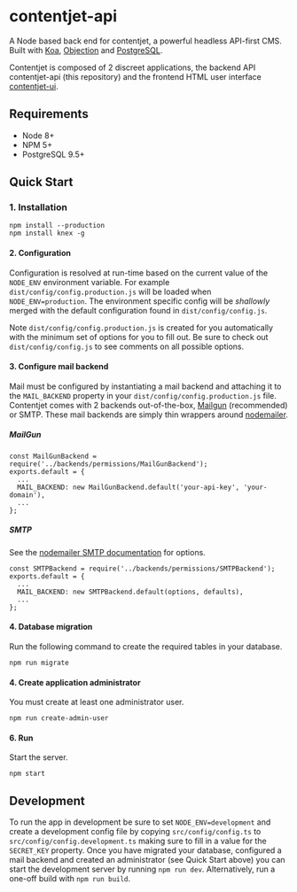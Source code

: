 # contentjet-api

A Node based back end for contentjet, a powerful headless API-first CMS. Built with [Koa](http://koajs.com/), [Objection](http://vincit.github.io/objection.js/) and [PostgreSQL](https://www.postgresql.org/).

Contentjet is composed of 2 discreet applications, the backend API contentjet-api (this repository) and the frontend HTML user interface [contentjet-ui](https://github.com/contentjet/contentjet-ui).

## Requirements

* Node 8+
* NPM 5+
* PostgreSQL 9.5+

## Quick Start

### 1. Installation

```
npm install --production
npm install knex -g
```

#### 2. Configuration

Configuration is resolved at run-time based on the current value of the `NODE_ENV` environment variable.
For example `dist/config/config.production.js` will be loaded when `NODE_ENV=production`. The environment specific config will be _shallowly_ merged with the default configuration found in `dist/config/config.js`.

Note `dist/config/config.production.js` is created for you automatically with the minimum set of options for you to fill out. Be sure to check out `dist/config/config.js` to see comments on all possible options.

#### 3. Configure mail backend

Mail must be configured by instantiating a mail backend and attaching it to the `MAIL_BACKEND` property in your `dist/config/config.production.js` file. Contentjet comes with 2 backends out-of-the-box, [Mailgun](https://www.mailgun.com/) (recommended) or SMTP. These mail backends are simply thin wrappers around [nodemailer](https://nodemailer.com).

##### MailGun

```
const MailGunBackend = require('../backends/permissions/MailGunBackend');
exports.default = {
  ...
  MAIL_BACKEND: new MailGunBackend.default('your-api-key', 'your-domain'),
  ...
};
```

##### SMTP

See the [nodemailer SMTP documentation](https://nodemailer.com/smtp/) for options.

```
const SMTPBackend = require('../backends/permissions/SMTPBackend');
exports.default = {
  ...
  MAIL_BACKEND: new SMTPBackend.default(options, defaults),
  ...
};
```

#### 4. Database migration

Run the following command to create the required tables in your database.

```
npm run migrate
```

#### 4. Create application administrator

You must create at least one administrator user.

```
npm run create-admin-user
```

#### 6. Run

Start the server.

```
npm start
```

## Development

To run the app in development be sure to set `NODE_ENV=development` and create
a development config file by copying `src/config/config.ts` to `src/config/config.development.ts` making sure to fill in a value for the `SECRET_KEY` property. Once you have migrated your database, configured a mail backend and created an administrator (see Quick Start above) you can start the development server by running `npm run dev`. Alternatively, run a one-off build with `npm run build`.
